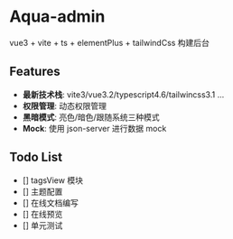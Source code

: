 # Aqua-admin

vue3 + vite + ts + elementPlus + tailwindCss 构建后台

## Features

- **最新技术栈**: vite3/vue3.2/typescript4.6/tailwincss3.1 ... 
- **权限管理**: 动态权限管理
- **黑暗模式**: 亮色/暗色/跟随系统三种模式
- **Mock**: 使用 json-server 进行数据 mock

## Todo List

- [] tagsView 模块
- [] 主题配置
- [] 在线文档编写
- [] 在线预览
- [] 单元测试
